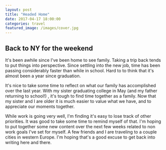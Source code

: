 ```yaml
---
layout: post
title: "Headed Home"
date: 2017-04-17 18:00:00
categories: travel
featured_image: /images/cover.jpg
---
```


## Back to NY for the weekend

It's been awhile since I've been home to see family. Taking a trip back tends to put
things into perspective. Since settling into the new job, time has been passing considerably faster than
while in school. Hard to to think that it's almost been a year since graduation.

It's nice to take some time to reflect on what our family has accomplished over the
last year. With my sister graduating college in May (and my father returning to school!)
, it's tough to find time together as a family. Now that my sister and I are older
it is much easier to value what we have, and to appreciate our moments together.

While work is going very well, I'm finding it's easy to lose track of other
priorities. It was good to take some time to remind myself of that. I'm hoping to put
together some new content over the next few weeks related to non work goals I've set for myself.
A few friends and I are traveling to a couple cities in western Europe. I'm hoping that's a good
excuse to get back into writing here and there.
